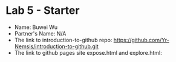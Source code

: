 # Lab 5 - Starter
- Name: Buwei Wu
- Partner's Name: N/A
- The link to introduction-to-github repo: https://github.com/Yr-Nemsis/introduction-to-github.git
- The link to github pages site expose.html and explore.html: 
